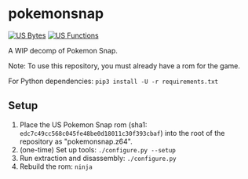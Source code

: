 # pokemonsnap

[![US Bytes]](https://decomp.dev/ethteck/pokemonsnap/us)
[![US Functions]](https://decomp.dev/ethteck/pokemonsnap/us)

[US Bytes]: https://decomp.dev/ethteck/pokemonsnap/us.svg?mode=shield&label=US+Bytes&measure=matched_code_percent
[US Functions]: https://decomp.dev/ethteck/pokemonsnap/us.svg?mode=shield&label=US+Functions&measure=matched_functions_percent

A WIP decomp of Pokemon Snap.

Note: To use this repository, you must already have a rom for the game.

For Python dependencies:
`pip3 install -U -r requirements.txt`

## Setup

1. Place the US Pokemon Snap rom (sha1: `edc7c49cc568c045fe48be0d18011c30f393cbaf`) into the root of the repository as "pokemonsnap.z64".
2. (one-time) Set up tools: `./configure.py --setup`
3. Run extraction and disassembly: `./configure.py`
4. Rebuild the rom: `ninja`
